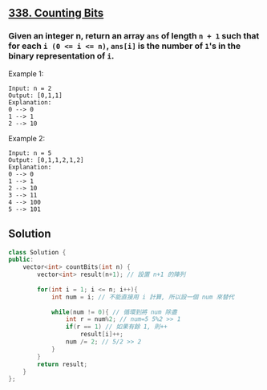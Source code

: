## [338. Counting Bits](https://leetcode.com/problems/counting-bits/)

### Given an integer n, return an array `ans` of length `n + 1` such that for each `i (0 <= i <= n)`, `ans[i]` is the number of `1`'s in the binary representation of `i`.


Example 1:
```
Input: n = 2
Output: [0,1,1]
Explanation:
0 --> 0
1 --> 1
2 --> 10
```

Example 2:
```
Input: n = 5
Output: [0,1,1,2,1,2]
Explanation:
0 --> 0
1 --> 1
2 --> 10
3 --> 11
4 --> 100
5 --> 101
```


## Solution
```c++
class Solution {
public:
    vector<int> countBits(int n) {
        vector<int> result(n+1); // 設置 n+1 的陣列
        
        for(int i = 1; i <= n; i++){
            int num = i; // 不能直接用 i 計算, 所以設一個 num 來替代
            
            while(num != 0){ // 循環到將 num 除盡
                int r = num%2; // num=5 5%2 >> 1
                if(r == 1) // 如果有餘 1, 則++
                    result[i]++;
                num /= 2; // 5/2 >> 2
            }
        }
        return result;
    }
};
```
